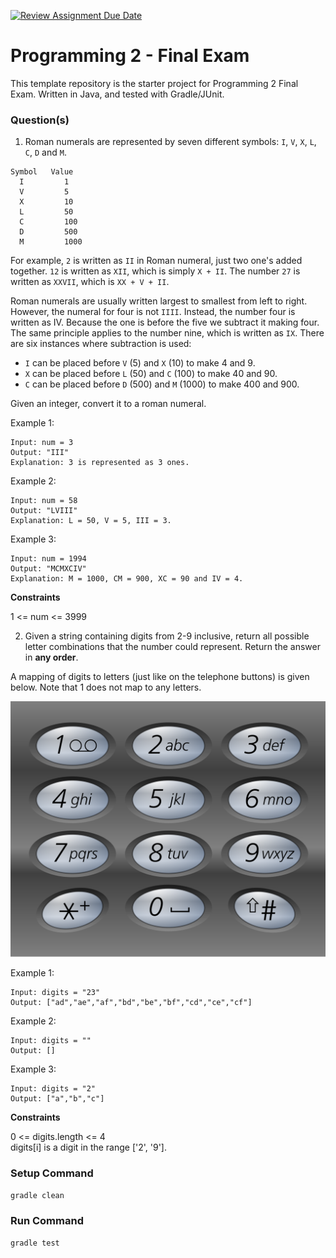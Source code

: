 [![Review Assignment Due Date](https://classroom.github.com/assets/deadline-readme-button-8d59dc4de5201274e310e4c54b9627a8934c3b88527886e3b421487c677d23eb.svg)](https://classroom.github.com/a/C0zJIomP)
# Programming 2 - Final Exam

This template repository is the starter project for Programming 2 Final Exam. Written in Java, and tested with Gradle/JUnit.

### Question(s)

1. Roman numerals are represented by seven different symbols: `I`, `V`, `X`, `L`, `C`, `D` and `M`.

```
Symbol   Value
  I         1
  V         5
  X         10
  L         50
  C         100
  D         500
  M         1000
```

For example, `2` is written as `II` in Roman numeral, just two one's added together. `12` is written as `XII`, which is simply `X + II`. The number `27` is written as `XXVII`, which is `XX + V + II`.

Roman numerals are usually written largest to smallest from left to right. However, the numeral for four is not `IIII`. Instead, the number four is written as IV. Because the one is before the five we subtract it making four. The same principle applies to the number nine, which is written as `IX`. There are six instances where subtraction is used:

- `I` can be placed before `V` (5) and `X` (10) to make 4 and 9.
- `X` can be placed before `L` (50) and `C` (100) to make 40 and 90.
- `C` can be placed before `D` (500) and `M` (1000) to make 400 and 900.

Given an integer, convert it to a roman numeral.

Example 1:

```
Input: num = 3
Output: "III"
Explanation: 3 is represented as 3 ones.
```

Example 2:

```
Input: num = 58
Output: "LVIII"
Explanation: L = 50, V = 5, III = 3.
```

Example 3:

```
Input: num = 1994
Output: "MCMXCIV"
Explanation: M = 1000, CM = 900, XC = 90 and IV = 4.
```

**Constraints**

1 <= num <= 3999

2. Given a string containing digits from 2-9 inclusive, return all possible letter combinations that the number could represent. Return the answer in **any order**.

A mapping of digits to letters (just like on the telephone buttons) is given below. Note that 1 does not map to any letters.

![](Q2.png)

Example 1:

```
Input: digits = "23"
Output: ["ad","ae","af","bd","be","bf","cd","ce","cf"]
```

Example 2:

```
Input: digits = ""
Output: []
```

Example 3:

```
Input: digits = "2"
Output: ["a","b","c"]
```

**Constraints**

0 <= digits.length <= 4  
digits[i] is a digit in the range ['2', '9'].

### Setup Command

`gradle clean`

### Run Command

`gradle test`
